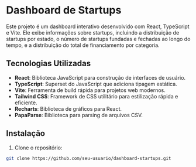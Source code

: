 # Dashboard de Startups

Este projeto é um dashboard interativo desenvolvido com React, TypeScript e Vite. Ele exibe informações sobre startups, incluindo a distribuição de startups por estado, o número de startups fundadas e fechadas ao longo do tempo, e a distribuição do total de financiamento por categoria.

## Tecnologias Utilizadas

- **React**: Biblioteca JavaScript para construção de interfaces de usuário.
- **TypeScript**: Superset do JavaScript que adiciona tipagem estática.
- **Vite**: Ferramenta de build rápida para projetos web modernos.
- **Tailwind CSS**: Framework de CSS utilitário para estilização rápida e eficiente.
- **Recharts**: Biblioteca de gráficos para React.
- **PapaParse**: Biblioteca para parsing de arquivos CSV.

## Instalação

1. Clone o repositório:

```bash
git clone https://github.com/seu-usuario/dashboard-startups.git